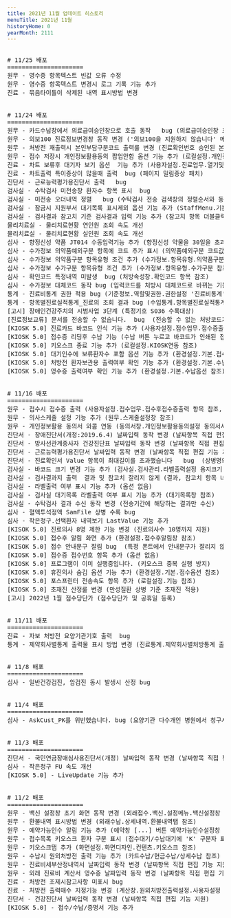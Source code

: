 ```yaml
---
title: 2021년 11월 업데이트 히스토리
menuTitle: 2021년 11월
historyHome: 0
yearMonth: 2111
---
```


<pre>

<bold># 11/25 배포</bold>
=====================
<span class="box jemu">원무</span> - 영수증 항목텍스트 빈값 오류 수정
<span class="box jemu">원무</span> - 영수증 항목텍스트 변경시 로그 기록 기능 추가
<span class="box chart">진료</span> - 묶음타이틀이 삭제된 내역 표시방법 변경


<bold># 11/24 배포</bold>
=====================
<span class="box jemu">원무</span> - 카드수납창에서 의료급여승인창으로 호출 동작   bug (의료급여승인창 표시되도록) 
<span class="box jemu">원무</span> - 의보100 진료정보변경창 동작 변경 ('의보100을 지원하지 않습니다' 메시지 표시)
<span class="box jemu">원무</span> - 처방전 재출력시 본인부담구분코드 출력룰 변경 (진료확인번호 승인된 본인부담구분코드를 출력)
<span class="box jemu">원무</span> - 접수 저장시 개인정보활용동의 팝업안함 옵션 기능 추가 (로컬설정.개인정보활용동의설정 참조)
<span class="box chart">진료</span> - 차트 보류후 대기자 보기 옵션  기능 추가 (사용자설정.진료업무.열기및저장 > 차트보류후대기자보기옵션 참조)
<span class="box chart">진료</span> - 차트출력 특이증상이 많을때 출력  bug (페이지 밀림증상 패치)  
<span class="box other">진단서</span> - 근로능력평가용진단서 출력   bug   
<span class="box lab">검사실</span> - 수탁검사 미전송창 환자수 항목 표시  bug  
<span class="box lab">검사실</span> - 미전송 오더내역 정렬   bug (수탁검사 전송 검색창의 정렬순서와 동일하게)
<span class="box lab">검사실</span> - 잠금시 지원부서 대기목록 표시제외 옵션 기능 추가 (StaffMenu.기본 잠금옵션 참조)
<span class="box lab">검사실</span> - 검사결과 참고치 기준 검사결과 입력 기능 추가 (참고치 항목 더블클릭시 결과 항목에 참고치 텍스트 입력)
<span class="box lab">물리치료실</span> - 물리치료현황 연인원 조회 속도 개선  
<span class="box lab">물리치료실</span> - 물리치료현황 실인원 조회 속도 개선  
<span class="box inspect">심사</span> - 향정신성 약품 JT014 수동입력기능 추가 (향정신성 약물을 30일을 초과하여 처방하는 경우)
<span class="box inspect">심사</span> - 수가정보 의약품예외구분 항목에 코드 추가 표시 (의약품예외구분 코드값 표시)  
<span class="box inspect">심사</span> - 수가정보 의약품구분 항목유형 조건 추가 (수가정보.항목유형.의약품구분 참조)
<span class="box inspect">심사</span> - 수가정보 수가구분 항목유형 조건 추가 (수가정보.항목유형.수가구분 참조)
<span class="box inspect">심사</span> - 확인코드 특정내역 미발생  bug (처방속성창.확인코드 항목 참조)
<span class="box inspect">심사</span> - 수가정보 대체코드 동작 bug (입력코드를 처방시 대체코드로 바뀌는 기능)
<span class="box other">통계</span> - 진료비통계 권한 적용 bug (기준정보.역할및권한.권한설정 '진료비통계' 권한 참조) 
<span class="box other">통계</span> - 항목별진료실적통계_진료의 조회 결과 bug (수입통계.항목별진료실적통계 3종 참조)
<span class="box other">[고시]</span> 장애인건강주치의 시범사업 3단계 (특정기호 S036 수록대상)
<span class="box other">[진료정보교류]</span> 문서를 전송할 수 없습니다.  bug  (전송할 수 없는 처방코드가 존재시 메시지 표시)
<span class="box other">[KIOSK 5.0]</span> 진료카드 바코드 인식 기능 추가 (사용자설정.접수업무.접수증출력옵션 참조)
<span class="box other">[KIOSK 5.0]</span> 접수증 리딩후 수납 기능 (수납 버튼 누르고 바코드가 인쇄된 접수증 리딩)
<span class="box other">[KIOSK 5.0]</span> 키오스크 종료 기능 추가 (로컬설정.KIOSK연동 참조)
<span class="box other">[KIOSK 5.0]</span> 대기인수에 보류환자수 포함 옵션 기능 추가 (환경설정.기본.접수옵션 참조)
<span class="box other">[KIOSK 5.0]</span> 처방전 환자보관용 출력여부 확인 기능 추가 (환경설정.기본.수납옵션 참조)
<span class="box other">[KIOSK 5.0]</span> 영수증 출력여부 확인 기능 추가 (환경설정.기본.수납옵션 참조)


<bold># 11/16 배포</bold>
=====================
<span class="box jemu">원무</span> - 접수시 접수증 출력 (사용자설정.접수업무.접수후접수증출력 항목 참조, 로컬설정.프린터설정.접수증 항목 참조)
<span class="box jemu">원무</span> - 의사스케줄 설정 기능 추가 (원무.스케줄설정창 참조)
<span class="box jemu">원무</span> - 개인정보활용 동의서 와콤 연동 (동의서창.개인정보활용동의설정 동의서서명방법 참조)
<span class="box other">진단서</span> - 장애진단서(개정:2019.6.4) 날짜입력 동작 변경 (날짜항목 직접 편집 기능 지원)
<span class="box other">진단서</span> - 방사선관계종사자 건강진단표 날짜입력 동작 변경 (날짜항목 직접 편집 기능 지원)
<span class="box other">진단서</span> - 근로능력평가용진단서 날짜입력 동작 변경 (날짜항목 직접 편집 기능 지원)
<span class="box other">진단서</span> - 진료확인서 Value 항목이 최대길이를 초과했습니다   bug  (상병명의 길이가 긴 경우라도 에러메시지 표시되지 않게)
<span class="box lab">검사실</span> - 바코드 크기 변경 기능 추가 (검사실.검사관리.라벨출력설정 용지크기 항목 참조)
<span class="box lab">검사실</span> - 검사결과지 출력  결과 및 참고치 잘리지 않게 (결과, 참고치 항목 너비 조정)
<span class="box lab">검사실</span> - 라벨출력 여부 표시 기능 추가 (옵션 없음)
<span class="box lab">검사실</span> - 검사실 대기목록 라벨출력 여부 표시 기능 추가 (대기목록창 참조)
<span class="box lab">검사실</span> - 수탁검사 결과 수신 동작 변경 (전송기간에 해당하는 결과만 수신)
<span class="box inspect">심사</span> - 혈액투석정액 SamFile 상병 수록 bug
<span class="box inspect">심사</span> - 작은청구.선택환자 내역보기 LastValue 기능 추가
<span class="box other">[KISOK 5.0]</span> 진료의사 8명 제한 기능 변경 (진료의사수 10명까지 지원)
<span class="box other">[KIOSK 5.0]</span> 접수후 알림 화면 추가 (환경설정.접수후알림창 참조)
<span class="box other">[KISOK 5.0]</span> 접수 안내문구 잘림 bug  (특정 폰트에서 안내문구가 잘리지 않게)
<span class="box other">[KIOSK 5.0]</span> 접수증 접수번호 항목 추가 (옵션 없음)
<span class="box other">[KIOSK 5.0]</span> 프로그램이 이미 실행중입니다. (키오스크 중복 실행 방지)
<span class="box other">[KIOSK 5.0]</span> 휴진의사 숨김 옵션 기능 추가 (환경설정.기본.접수옵션 참조)
<span class="box other">[KIOSK 5.0]</span> 포스프린터 전송속도 항목 추가 (로컬설정.기능 참조)
<span class="box other">[KIOSK 5.0]</span> 초재진 산정룰 변경 (만성질환 상병 기준 초재진 적용)
<span class="box other">[고시]</span> 2022년 1월 점수당단가 (점수당단가 및 공휴일 등록)


<bold># 11/11 배포</bold>
=====================
<span class="box chart">진료</span> - 자보 처방전 요양기관기호 출력  bug
<span class="box other">통계</span> - 제약회사별통계 출력물 표시 방법 변경 (진료통계.제약회사별처방통계 출력물 참조)


<bold># 11/8 배포</bold>
=====================
<span class="box inspect">심사</span> - 일반건강검진, 암검진 동시 발생시 산정 bug


<bold># 11/4 배포</bold>
=====================
<span class="box inspect">심사</span> - AskCust_PK를 위반했습니다. bug (요양기관 다수개인 병원에서 청구시 청구번호 발생 bug)


<bold># 11/3 배포</bold>
=====================
<span class="box other">진단서</span> - 국민연금장애심사용진단서(개정) 날짜입력 동작 변경 (날짜항목 직접 편집 기능 지원)
<span class="box inspect">심사</span> - 작은청구 FU 속도 개선
<span class="box other">[KIOSK 5.0]</span> - LiveUpdate 기능 추가


<bold># 11/2 배포</bold>
=====================
<span class="box jemu">원무</span> - 백신 설정창 초기 화면 동작 변경 (외래접수.백신.설정메뉴.백신설정창 참조)
<span class="box jemu">원무</span> - 환불내역 표시방법 변경 (외래수납.상세내역.환불내역탭 참조)
<span class="box jemu">원무</span> - 예약가능인수 알림 기능 추가 (예약창 [...] 버튼 예약가능인수설정창 참조)
<span class="box jemu">원무</span> - 접수목록 키오스크 환자 구분 표시 (접수대기/수납대기에 'K' 구분자 표시)
<span class="box jemu">원무</span> - 키오스크탭 추가 (화면설정.화면디자인.컨텐츠.키오스크 참조)
<span class="box jemu">원무</span> - 수납시 원외처방전 출력 기능 추가 (카드수납/현금수납/상세수납 참조)
<span class="box jemu">원무</span> - 진료비세부산정내역서 날짜입력 동작 변경 (날짜항목 직접 편집 기능 지원)
<span class="box jemu">원무</span> - 외래 진료비 계산서 영수증 날짜입력 동작 변경 (날짜항목 직접 편집 기능 지원)
<span class="box chart">진료</span> - 처방전 조제시참고사항 미표시 bug
<span class="box chart">진료</span> - 처방전 출력매수 지정기능 변경 (계산창.원외처방전출력설정.사용자설정 출력매수 항목 참조)
<span class="box other">진단서</span> - 건강진단서 날짜입력 동작 변경 (날짜항목 직접 편집 기능 지원)
<span class="box other">[KIOSK 5.0]</span> - 접수/수납/증명서 기능 추가

</pre>